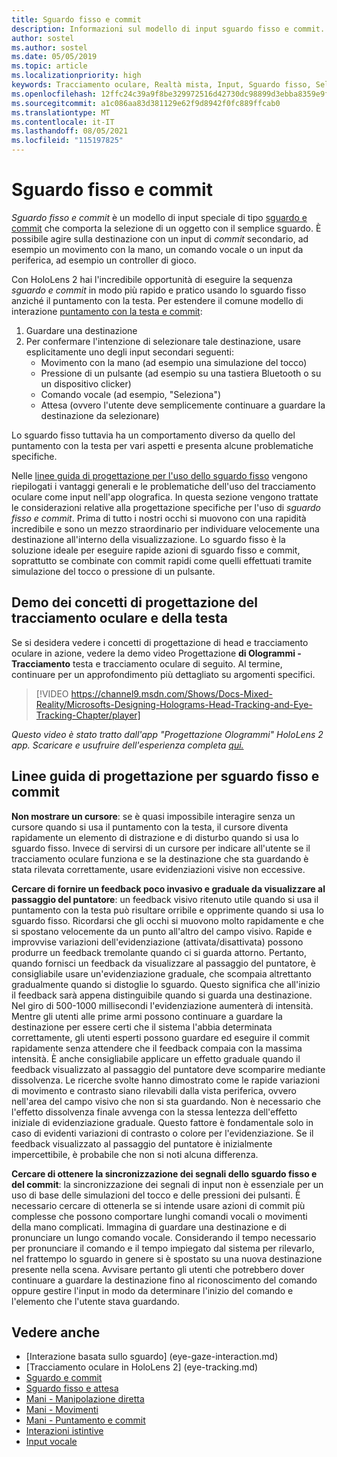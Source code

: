 ```yaml
---
title: Sguardo fisso e commit
description: Informazioni sul modello di input sguardo fisso e commit.
author: sostel
ms.author: sostel
ms.date: 05/05/2019
ms.topic: article
ms.localizationpriority: high
keywords: Tracciamento oculare, Realtà mista, Input, Sguardo fisso, Selezione oculare della destinazione, HoloLens 2, Selezione con gli occhi, visore VR realtà mista, visore VR di windows mixed reality, visore per realtà virtuale, HoloLens, MRTK, Mixed Reality Toolkit, sguardo
ms.openlocfilehash: 12ffc24c39a9f8be329972516d42730dc98899d3ebba8359e9fea6ebbf6d02c2
ms.sourcegitcommit: a1c086aa83d381129e62f9d8942f0fc889ffcab0
ms.translationtype: MT
ms.contentlocale: it-IT
ms.lasthandoff: 08/05/2021
ms.locfileid: "115197825"
---
```

# <a name="eye-gaze-and-commit"></a>Sguardo fisso e commit

_Sguardo fisso e commit_ è un modello di input speciale di tipo [sguardo e commit](gaze-and-commit.md) che comporta la selezione di un oggetto con il semplice sguardo. È possibile agire sulla destinazione con un input di _commit_ secondario, ad esempio un movimento con la mano, un comando vocale o un input da periferica, ad esempio un controller di gioco. 

Con HoloLens 2 hai l'incredibile opportunità di eseguire la sequenza _sguardo e commit_ in modo più rapido e pratico usando lo sguardo fisso anziché il puntamento con la testa. Per estendere il comune modello di interazione [puntamento con la testa e commit](gaze-and-commit.md): 
1. Guardare una destinazione 
2. Per confermare l'intenzione di selezionare tale destinazione, usare esplicitamente uno degli input secondari seguenti:  
   - Movimento con la mano (ad esempio una simulazione del tocco)
   - Pressione di un pulsante (ad esempio su una tastiera Bluetooth o su un dispositivo clicker)
   - Comando vocale (ad esempio, "Seleziona")
   - Attesa (ovvero l'utente deve semplicemente continuare a guardare la destinazione da selezionare)

Lo sguardo fisso tuttavia ha un comportamento diverso da quello del puntamento con la testa per vari aspetti e presenta alcune problematiche specifiche. 

Nelle [linee guida di progettazione per l'uso dello sguardo fisso](eye-tracking.md) vengono riepilogati i vantaggi generali e le problematiche dell'uso del tracciamento oculare come input nell'app olografica. In questa sezione vengono trattate le considerazioni relative alla progettazione specifiche per l'uso di _sguardo fisso e commit_.
Prima di tutto i nostri occhi si muovono con una rapidità incredibile e sono un mezzo straordinario per individuare velocemente una destinazione all'interno della visualizzazione. Lo sguardo fisso è la soluzione ideale per eseguire rapide azioni di sguardo fisso e commit, soprattutto se combinate con commit rapidi come quelli effettuati tramite simulazione del tocco o pressione di un pulsante.

## <a name="head-and-eye-tracking-design-concepts-demo"></a>Demo dei concetti di progettazione del tracciamento oculare e della testa

Se si desidera vedere i concetti di progettazione di head e tracciamento oculare in azione, vedere la demo video Progettazione **di Ologrammi - Tracciamento** testa e tracciamento oculare di seguito. Al termine, continuare per un approfondimento più dettagliato su argomenti specifici.

> [!VIDEO https://channel9.msdn.com/Shows/Docs-Mixed-Reality/Microsofts-Designing-Holograms-Head-Tracking-and-Eye-Tracking-Chapter/player]

*Questo video è stato tratto dall'app "Progettazione Ologrammi" HoloLens 2 app. Scaricare e usufruire dell'esperienza completa [qui.](https://aka.ms/dhapp)*
   
## <a name="design-guidelines-for-eye-gaze-and-commit"></a>Linee guida di progettazione per sguardo fisso e commit

**Non mostrare un cursore**: se è quasi impossibile interagire senza un cursore quando si usa il puntamento con la testa, il cursore diventa rapidamente un elemento di distrazione e di disturbo quando si usa lo sguardo fisso. Invece di servirsi di un cursore per indicare all'utente se il tracciamento oculare funziona e se la destinazione che sta guardando è stata rilevata correttamente, usare evidenziazioni visive non eccessive.

**Cercare di fornire un feedback poco invasivo e graduale da visualizzare al passaggio del puntatore**: un feedback visivo ritenuto utile quando si usa il puntamento con la testa può risultare orribile e opprimente quando si usa lo sguardo fisso. Ricordarsi che gli occhi si muovono molto rapidamente e che si spostano velocemente da un punto all'altro del campo visivo. Rapide e improvvise variazioni dell'evidenziazione (attivata/disattivata) possono produrre un feedback tremolante quando ci si guarda attorno. Pertanto, quando fornisci un feedback da visualizzare al passaggio del puntatore, è consigliabile usare un'evidenziazione graduale, che scompaia altrettanto gradualmente quando si distoglie lo sguardo. Questo significa che all'inizio il feedback sarà appena distinguibile quando si guarda una destinazione. Nel giro di 500-1000 millisecondi l'evidenziazione aumenterà di intensità. Mentre gli utenti alle prime armi possono continuare a guardare la destinazione per essere certi che il sistema l'abbia determinata correttamente, gli utenti esperti possono guardare ed eseguire il commit rapidamente senza attendere che il feedback compaia con la massima intensità. È anche consigliabile applicare un effetto graduale quando il feedback visualizzato al passaggio del puntatore deve scomparire mediante dissolvenza. Le ricerche svolte hanno dimostrato come le rapide variazioni di movimento e contrasto siano rilevabili dalla vista periferica, ovvero nell'area del campo visivo che non si sta guardando.
Non è necessario che l'effetto dissolvenza finale avvenga con la stessa lentezza dell'effetto iniziale di evidenziazione graduale. Questo fattore è fondamentale solo in caso di evidenti variazioni di contrasto o colore per l'evidenziazione. Se il feedback visualizzato al passaggio del puntatore è inizialmente impercettibile, è probabile che non si noti alcuna differenza.

**Cercare di ottenere la sincronizzazione dei segnali dello sguardo fisso e del commit**: la sincronizzazione dei segnali di input non è essenziale per un uso di base delle simulazioni del tocco e delle pressioni dei pulsanti. È necessario cercare di ottenerla se si intende usare azioni di commit più complesse che possono comportare lunghi comandi vocali o movimenti della mano complicati. Immagina di guardare una destinazione e di pronunciare un lungo comando vocale. Considerando il tempo necessario per pronunciare il comando e il tempo impiegato dal sistema per rilevarlo, nel frattempo lo sguardo in genere si è spostato su una nuova destinazione presente nella scena. Avvisare pertanto gli utenti che potrebbero dover continuare a guardare la destinazione fino al riconoscimento del comando oppure gestire l'input in modo da determinare l'inizio del comando e l'elemento che l'utente stava guardando.

## <a name="see-also"></a>Vedere anche

* [Interazione basata sullo sguardo] (eye-gaze-interaction.md)
* [Tracciamento oculare in HoloLens 2] (eye-tracking.md)
* [Sguardo e commit](gaze-and-commit.md)
* [Sguardo fisso e attesa](gaze-and-dwell.md)
* [Mani - Manipolazione diretta](direct-manipulation.md)
* [Mani - Movimenti](gaze-and-commit.md#composite-gestures)
* [Mani - Puntamento e commit](point-and-commit.md)
* [Interazioni istintive](interaction-fundamentals.md)
* [Input vocale](voice-input.md)
